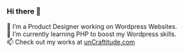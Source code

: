 ### Hi there 👋

🔭 I’m a Product Designer working on Wordpress Websites.<br>
🌱 I’m currently learning PHP to boost my Wordpress skills.<br>
📫 Check out my works at [unCraftitude.com](https://uncraftitude.com)

<!--
**LeoHyperion/LeoHyperion** is a ✨ _special_ ✨ repository because its `README.md` (this file) appears on your GitHub profile.

Here are some ideas to get you started:

- 🔭 I’m currently working on ...
- 🌱 I’m currently learning ...
- 👯 I’m looking to collaborate on ...
- 🤔 I’m looking for help with ...
- 💬 Ask me about ...
- 📫 How to reach me: ...
- 😄 Pronouns: ...
- ⚡ Fun fact: ...
-->
